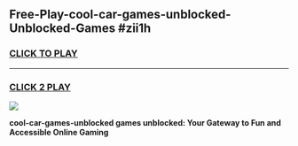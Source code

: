 
## Free-Play-cool-car-games-unblocked-Unblocked-Games #zii1h
<h3>
<a href="https://news.freeplayer.one?title=cool-car-games-unblocked&ref=8M">CLICK TO PLAY</a></h3>
<hr>

<h3>
<a href="https://news.freeplayer.one?title=cool-car-games-unblocked&ref=8M">CLICK 2 PLAY</a>
  
</h3>

<a href="https://news.freeplayer.one?title=cool-car-games-unblocked&ref=8M"><img src="https://clearcache.store/games.png"></a>


**cool-car-games-unblocked games unblocked: Your Gateway to Fun and Accessible Online Gaming**
